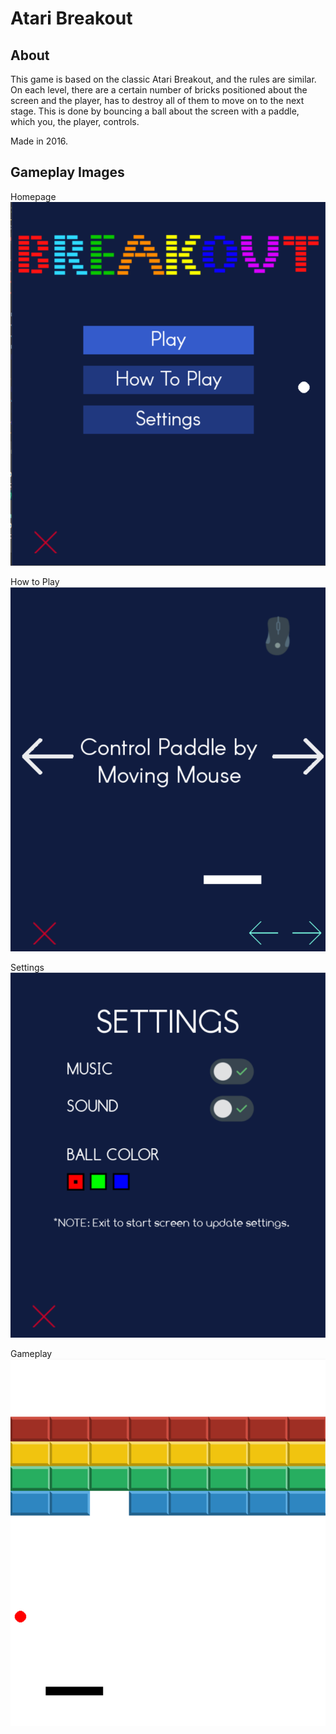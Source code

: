 # Atari Breakout

## About

This game is based on the classic Atari Breakout, and the rules
are similar. On each level, there are a certain number of bricks
positioned about the screen and the player, has to destroy all of
them to move on to the next stage. This is done by bouncing a ball
about the screen with a paddle, which you, the player, controls.

Made in 2016.

## Gameplay Images

Homepage
![Home Page](./readme-img/homepage.png)

How to Play
![How To Play](./readme-img/howtoplay.png)

Settings
![Settings ](./readme-img/settings.png)

Gameplay
![Gameplay](./readme-img/gameplay.png)
